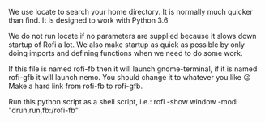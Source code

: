 We use locate to search your home directory. It is normally much quicker than
find. It is designed to work with Python 3.6

We do not run locate if no parameters are supplied because it slows down
startup of Rofi a lot. We also make startup as quick as possible by only
doing imports and defining functions when we need to do some work.

If this file is named rofi-fb then it will launch gnome-terminal, if it is
named rofi-gfb it will launch nemo. You should change it to whatever you
like 😉 Make a hard link from rofi-fb to rofi-gfb.

Run this python script as a shell script, i.e.: rofi -show window -modi
"drun,run,fb:<path to dir containing rofi-fb>/rofi-fb"  
